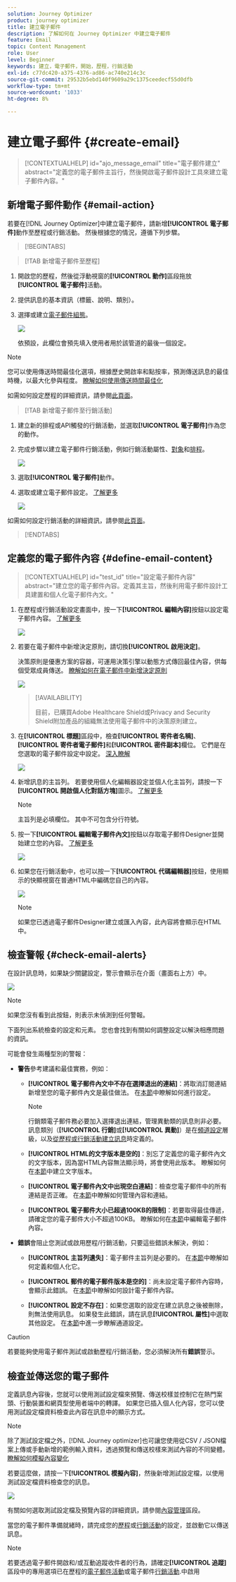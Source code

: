 ```yaml
---
solution: Journey Optimizer
product: journey optimizer
title: 建立電子郵件
description: 了解如何在 Journey Optimizer 中建立電子郵件
feature: Email
topic: Content Management
role: User
level: Beginner
keywords: 建立，電子郵件，開始，歷程，行銷活動
exl-id: c77dc420-a375-4376-ad86-ac740e214c3c
source-git-commit: 29532b5ebd140f9609a29c1375ceedecf55d0dfb
workflow-type: tm+mt
source-wordcount: '1033'
ht-degree: 8%

---
```


# 建立電子郵件 {#create-email}

>[!CONTEXTUALHELP]
>id="ajo_message_email"
>title="電子郵件建立"
>abstract="定義您的電子郵件主旨行，然後開啟電子郵件設計工具來建立電子郵件內容。"

## 新增電子郵件動作 {#email-action}

若要在[!DNL Journey Optimizer]中建立電子郵件，請新增&#x200B;**[!UICONTROL 電子郵件]**&#x200B;動作至歷程或行銷活動。 然後根據您的情況，遵循下列步驟。

>[!BEGINTABS]

>[!TAB 新增電子郵件至歷程]

1. 開啟您的歷程，然後從浮動視窗的&#x200B;**[!UICONTROL 動作]**&#x200B;區段拖放&#x200B;**[!UICONTROL 電子郵件]**&#x200B;活動。

1. 提供訊息的基本資訊（標籤、說明、類別）。

1. 選擇或建立[電子郵件組態](email-settings.md)。

   ![](assets/email_journey.png)

   依預設，此欄位會預先填入使用者用於該管道的最後一個設定。

>[!NOTE]
>
>您可以使用傳送時間最佳化選項，根據歷史開啟率和點按率，預測傳送訊息的最佳時機，以最大化參與程度。 [瞭解如何使用傳送時間最佳化](../building-journeys/send-time-optimization.md)

如需如何設定歷程的詳細資訊，請參閱[此頁面](../building-journeys/journey-gs.md)。

>[!TAB 新增電子郵件至行銷活動]

1. 建立新的排程或API觸發的行銷活動，並選取&#x200B;**[!UICONTROL 電子郵件]**&#x200B;作為您的動作。

1. 完成步驟以建立電子郵件行銷活動，例如行銷活動屬性、[對象](../audience/about-audiences.md)和[排程](../campaigns/create-campaign.md#schedule)。

   ![](assets/email_campaign_steps.png)

1. 選取&#x200B;**[!UICONTROL 電子郵件]**&#x200B;動作。

1. 選取或建立電子郵件設定。 [了解更多](email-settings.md)

   ![](assets/email_campaign.png)

<!--
From the **[!UICONTROL Action]** section, specify if you want to track how your recipients react to your delivery: you can track email opens, and/or clicks on links and buttons in your email.

![](assets/email_campaign_tracking.png)
-->

如需如何設定行銷活動的詳細資訊，請參閱[此頁面](../campaigns/get-started-with-campaigns.md)。

>[!ENDTABS]

## 定義您的電子郵件內容 {#define-email-content}

<!-- update the quarry component with right ID value-->

>[!CONTEXTUALHELP]
>id="test_id"
>title="設定電子郵件內容"
>abstract="建立您的電子郵件內容。定義其主旨，然後利用電子郵件設計工具建置和個人化電子郵件內文。"

1. 在歷程或行銷活動設定畫面中，按一下&#x200B;**[!UICONTROL 編輯內容]**&#x200B;按鈕以設定電子郵件內容。 [了解更多](get-started-email-design.md)

   ![](assets/email_campaign_edit_content.png)

1. 若要在電子郵件中新增決定原則，請切換&#x200B;**[!UICONTROL 啟用決定]**。

   決策原則是優惠方案的容器，可運用決策引擎以動態方式傳回最佳內容，供每個受眾成員傳送。 [瞭解如何在電子郵件中新增決定原則](../experience-decisioning/create-decision.md#add)

   ![](assets/../../experience-decisioning/assets/decision-policy-enable.png)

   >[!AVAILABILITY]
   >
   >目前，已購買Adobe Healthcare Shield或Privacy and Security Shield附加產品的組織無法使用電子郵件中的決策原則建立。

1. 在&#x200B;**[!UICONTROL 標題]**&#x200B;區段中，檢查&#x200B;**[!UICONTROL 寄件者名稱]**、**[!UICONTROL 寄件者電子郵件]**&#x200B;和&#x200B;**[!UICONTROL 密件副本]**&#x200B;欄位。 它們是在您選取的電子郵件設定中設定。 [深入瞭解](email-settings.md) <!--check if same for journey-->

   ![](assets/email_designer_edit_content_header.png)

1. 新增訊息的主旨列。 若要使用個人化編輯器設定並個人化主旨列，請按一下&#x200B;**[!UICONTROL 開啟個人化對話方塊]**&#x200B;圖示。 [了解更多](../personalization/personalization-build-expressions.md)

   >[!NOTE]
   >
   >主旨列是必填欄位。 其中不可包含分行符號。

1. 按一下&#x200B;**[!UICONTROL 編輯電子郵件內文]**&#x200B;按鈕以存取電子郵件Designer並開始建立您的內容。 [了解更多](get-started-email-design.md)

   ![](assets/email_designer_edit_email_body.png)

1. 如果您在行銷活動中，也可以按一下&#x200B;**[!UICONTROL 代碼編輯器]**&#x200B;按鈕，使用顯示的快顯視窗在普通HTML中編碼您自己的內容。

   ![](assets/email_designer_edit_code_editor.png)

   >[!NOTE]
   >
   >如果您已透過電子郵件Designer建立或匯入內容，此內容將會顯示在HTML中。

## 檢查警報 {#check-email-alerts}

在設計訊息時，如果缺少關鍵設定，警示會顯示在介面（畫面右上方）中。

![](assets/email_journey_alerts_details.png)

>[!NOTE]
>
>如果您沒有看到此按鈕，則表示未偵測到任何警報。

下面列出系統檢查的設定和元素。 您也會找到有關如何調整設定以解決相應問題的資訊。

可能會發生兩種型別的警報：

* **警告**&#x200B;參考建議和最佳實務，例如：

   * **[!UICONTROL 電子郵件內文中不存在選擇退出的連結]**：將取消訂閱連結新增至您的電子郵件內文是最佳做法。 在[本節](../privacy/opt-out.md#opt-out-management)中瞭解如何進行設定。

     >[!NOTE]
     >
     >行銷類電子郵件務必要加入選擇退出連結，管理異動類的訊息則非必要。 訊息類別（**[!UICONTROL 行銷]**&#x200B;或&#x200B;**[!UICONTROL 異動]**）是在[頻道設定](email-settings.md#email-type)層級，以及[從歷程或行銷活動建立訊息](#create-email-journey-campaign)時定義的。

   * **[!UICONTROL HTML的文字版本是空的]**：別忘了定義您的電子郵件內文的文字版本，因為當HTML內容無法顯示時，將會使用此版本。 瞭解如何在[本節](text-version-email.md)中建立文字版本。

   * **[!UICONTROL 電子郵件內文中出現空白連結]**：檢查您電子郵件中的所有連結是否正確。 在[本節](content-from-scratch.md)中瞭解如何管理內容和連結。

   * **[!UICONTROL 電子郵件大小已超過100KB的限制]**：若要取得最佳傳遞，請確定您的電子郵件大小不超過100KB。 瞭解如何在[本節](content-from-scratch.md)中編輯電子郵件內容。

* **錯誤**&#x200B;會阻止您測試或啟用歷程/行銷活動，只要這些錯誤未解決，例如：

   * **[!UICONTROL 主旨列遺失]**：電子郵件主旨列是必要的。 在[本節](create-email.md)中瞭解如何定義和個人化它。

  <!--HTML is empty when Amp HTML is present-->

   * **[!UICONTROL 郵件的電子郵件版本是空的]**：尚未設定電子郵件內容時，會顯示此錯誤。 在[本節](get-started-email-design.md)中瞭解如何設計電子郵件內容。

   * **[!UICONTROL 設定不存在]**：如果您選取的設定在建立訊息之後被刪除，則無法使用訊息。 如果發生此錯誤，請在訊息&#x200B;**[!UICONTROL 屬性]**&#x200B;中選取其他設定。 在[本節](../configuration/channel-surfaces.md)中進一步瞭解通道設定。

>[!CAUTION]
>
>若要能夠使用電子郵件測試或啟動歷程/行銷活動，您必須解決所有&#x200B;**錯誤**&#x200B;警示。

## 檢查並傳送您的電子郵件

定義訊息內容後，您就可以使用測試設定檔來預覽、傳送校樣並控制它在熱門案頭、行動裝置和網頁型使用者端中的轉譯。 如果您已插入個人化內容，您可以使用測試設定檔資料檢查此內容在訊息中的顯示方式。

>[!NOTE]
>
>除了測試設定檔之外，[!DNL Journey optimizer]也可讓您使用從CSV / JSON檔案上傳或手動新增的範例輸入資料，透過預覽和傳送校樣來測試內容的不同變體。 [瞭解如何模擬內容變化](../test-approve/simulate-sample-input.md)

若要這麼做，請按一下&#x200B;**[!UICONTROL 模擬內容]**，然後新增測試設定檔，以使用測試設定檔資料檢查您的訊息。

![](assets/email_designer_edit_simulate.png)

有關如何選取測試設定檔及預覽內容的詳細資訊，請參閱[內容管理](../content-management/preview-test.md)區段。

當您的電子郵件準備就緒時，請完成您的[歷程](../building-journeys/journey-gs.md)或[行銷活動](../campaigns/create-campaign.md)的設定，並啟動它以傳送訊息。

>[!NOTE]
>
>若要透過電子郵件開啟和/或互動追蹤收件者的行為，請確定&#x200B;**[!UICONTROL 追蹤]**&#x200B;區段中的專用選項已在歷程的[電子郵件活動](../building-journeys/journeys-message.md)或電子郵件[行銷活動](../campaigns/create-campaign.md).<!--to move?-->中啟用

<!--

## Define your email content {#email-content}

Use [!DNL Journey Optimizer] Email Designer to [design your email from scratch](../email/content-from-scratch.md). If you have an existing content, you can [import it in the Email Designer](../email/existing-content.md), or [code your own content](../email/code-content.md) in [!DNL Journey Optimizer]. 

[!DNL Journey Optimizer] comes with a set of [built-in templates](email-templates.md) to help you start. Any email can also be saved as a template.

Use [!DNL Journey Optimizer] personalization editor to personalize your messages with profiles' data. For more on personalization, refer to [this section](../personalization/personalize.md).

Adapt the content of your messages to the targeted profiles by using [!DNL Journey Optimizer] dynamic content capabilities. [Get started with dynamic content](../personalization/get-started-dynamic-content.md)

## Email tracking {#email-tracking}

If you want to track the behavior of your recipients through openings and/or clicks on links, enable the following options: **[!UICONTROL Email opens]** and **[!UICONTROL Click on email]**. 

Learn more about tracking in [this section](message-tracking.md).

## Validate your email content {#email-content-validate}

Control the rendering of your email, and check personalization settings with test profiles, using the preview section on the left-hand side. For more on this, refer to [this section](preview.md).

![](assets/messages-simple-preview.png)

You must also check alerts in the upper section of the editor.  Some of them are simple warnings, but others can prevent you from using the message. 

-->


